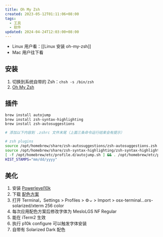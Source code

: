 ```yaml
---
title: Oh My Zsh
created: 2023-05-12T01:11:06+08:00
tags:
  - 工具
  - 软件
updated: 2024-04-24T12:03:00+08:00
---
```


- Linux 用户看：[[Linux 安装 oh-my-zsh]]
- Mac 用户往下看

## 安装

1. 切换到系统自带的 Zsh：`chsh -s /bin/zsh`
2. [Oh My Zsh](https://ohmyz.sh/)

## 插件

  ```bash
  brew install autojump
  brew install zsh-syntax-highlighting
  brew install zsh-autosuggestions

  # 添加以下内容到 .zshrc 文件末尾（上面三条命令运行结束会有提示）

  # zsh plugins
  source /opt/homebrew/share/zsh-autosuggestions/zsh-autosuggestions.zsh
  source /opt/homebrew/share/zsh-syntax-highlighting/zsh-syntax-highlighting.zsh
  [ -f /opt/homebrew/etc/profile.d/autojump.sh ] && . /opt/homebrew/etc/profile.d/autojump.sh
  HIST_STAMPS="mm/dd/yyyy"
  ```

## 美化

1. 安装 [Powerlevel10k](https://github.com/romkatv/powerlevel10k#getting-started)
2. 下载 [配色方案](https://github.com/altercation/solarized)
3. 打开 Terminal，Settings > Profiles > ⚙︎⌄ > Import > osx-terminal…ors-solarized/xterm 256 color
4. 每次应用配色方案后修改字体为 MesloLGS NF Regular
5. 能在 iTerm2 生效
  1. 执行 p10k configure 可以触发字体安装
  2. 自带有 Solarized Dark 配色
